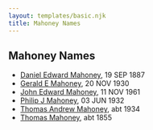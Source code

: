 ```yaml
---
layout: templates/basic.njk
title: Mahoney Names
---
```

## Mahoney Names
- [Daniel Edward Mahoney](/people/2/24117676), 19 SEP 1887
- [Gerald E Mahoney](/people/1/10062624), 20 NOV 1930
- [John Edward Mahoney](/people/2/20318131), 11 NOV 1961
- [Philip J Mahoney](/people/6/64895326), 03 JUN 1932
- [Thomas Andrew Mahoney](/people/3/30323065), abt 1934
- [Thomas Mahoney](/people/4/41476460), abt 1855